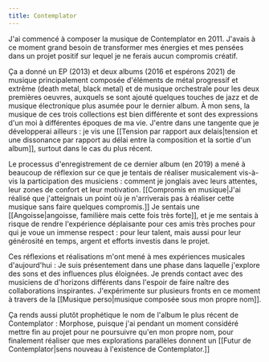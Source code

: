 ```yaml
---
title: Contemplator
---
```


J'ai commencé à composer la musique de Contemplator en 2011. J'avais à ce moment grand besoin de transformer mes énergies et mes pensées dans un projet positif sur lequel je ne ferais aucun compromis créatif.

Ça a donné un EP (2013) et deux albums (2016 et espérons 2021) de musique principalement composée d'éléments de métal progressif et extrême (death metal, black metal) et de musique orchestrale pour les deux premières oeuvres, auxquels se sont ajouté quelques touches de jazz et de musique électronique plus asumée pour le dernier album. À mon sens, la musique de ces trois collections est bien différente et sont des expressions d'un moi à différentes époques de ma vie. J'entre dans une tangente que je développerai ailleurs : je vis une [[Tension par rapport aux delais|tension et une dissonance par rapport au délai entre la composition et la sortie d'un album]], surtout dans le cas du plus récent.

Le processus d'enregistrement de ce dernier album (en 2019) a mené à beaucoup de réflexion sur ce que je tentais de réaliser musicalement vis-à-vis la participation des musiciens : comment je jonglais avec leurs attentes, leur zones de confort et leur motivation. [[Compromis en musique|J'ai réalisé que j'atteignais un point où je n'arriverais pas à réaliser cette musique sans faire quelques compromis.]] Je sentais une [[Angoisse|angoisse, familière mais cette fois très forte]], et je me sentais à risque de rendre l'expérience déplaisante pour ces amis très proches pour qui je voue un immense respect : pour leur talent, mais aussi pour leur générosité en temps, argent et efforts investis dans le projet. 

Ces réflexions et réalisations m'ont mené à mes expériences musicales d'aujourd'hui : Je suis présentement dans une phase dans laquelle j'explore des sons et des influences plus éloignées. Je prends contact avec des musiciens de d'horizons différents dans l'espoir de faire naître des collaborations inspirantes. J'expérimente sur plusieurs fronts en ce moment à travers de la [[Musique perso|musique composée sous mon propre nom]].

Ça rends aussi plutôt prophétique le nom de l'album le plus récent de Contemplator : Morphose, puisque j'ai pendant un moment considéré mettre fin au projet pour ne poursuivre qu'en mon propre nom, pour finalement réaliser que mes explorations parallèles donnent un [[Futur de Contemplator|sens nouveau à l'existence de Contemplator.]]